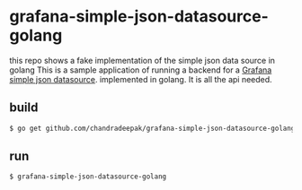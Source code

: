 # grafana-simple-json-datasource-golang
this repo shows a fake implementation of the simple json data source in golang
This is a sample application of running a backend for a [Grafana simple json
datasource](https://github.com/grafana/simple-json-datasource). implemented in golang.
It is all the api needed.

## build

```bash
$ go get github.com/chandradeepak/grafana-simple-json-datasource-golang
```

## run

```bash
$ grafana-simple-json-datasource-golang
```

